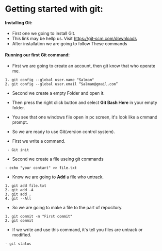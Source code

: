﻿
# Getting started with git:
#### Installing Git:

+ First one we going to install Git.
+ This link may be hellp us. Visit https://git-scm.com/downloads
+ After installation we are going to follow These commands

#### Running our first Git command:

+ First we are going to create an account, then git know that who operate me.
```
1. git config --global user.name "Salman"
2. git config --global user.email “Salman@gmail.com”
```
+ Second we create a empty Folder and open it.
+ Then press the right click button and select **Git Bash Here** in your empty folder.
+ You see that one windows file open in pc screen, it's look like a cmmand prompt.
+ So we are ready to use Git(version control system).

+ First we write a command.
```
 - Git init 
```
+ Second we create a file useing git commands 
```
- echo "your contant" >> file.txt
```
+ Know we are going to **Add** a file who untrack.
```
1. git add file.txt
2. git add -A
3. git add .
4. git --All
```
+ So we are going to make a file to the part of repository.
```
1. git commit -m "First commit"
2. git commit
```
+ If we write and use this command, it's tell you files are untrack or modified.
```
- git status 
```
